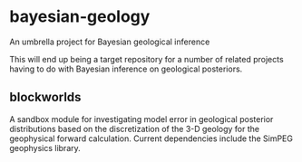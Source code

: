 # bayesian-geology
An umbrella project for Bayesian geological inference

This will end up being a target repository for a number of related projects having to do with Bayesian inference on geological posteriors.

## blockworlds

A sandbox module for investigating model error in geological posterior distributions based on the discretization of the 3-D geology for the geophysical forward calculation.  Current dependencies include the SimPEG geophysics library.

